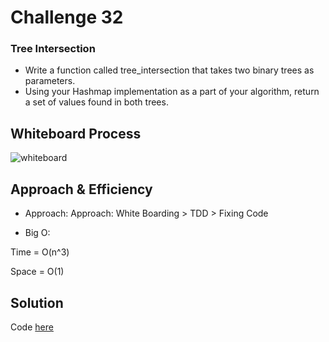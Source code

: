 # Challenge 32

### Tree Intersection

- Write a function called tree_intersection that takes two binary trees as parameters.
- Using your Hashmap implementation as a part of your algorithm, return a set of values found in both trees.

## Whiteboard Process

![whiteboard]()

## Approach & Efficiency

- Approach:
Approach: White Boarding > TDD > Fixing Code

- Big O:

Time = O(n^3)

Space = O(1)

## Solution

Code [here](tree_intersection.py)